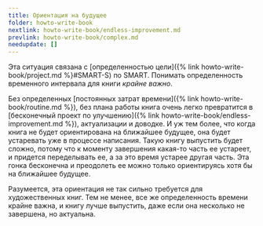 ```yaml
---
title: Ориентация на будущее
folder: howto-write-book
nextlink: howto-write-book/endless-improvement.md
prevlink: howto-write-book/complex.md
needupdate: []
---
```


Эта ситуация связана с [определенностью цели]({% link
howto-write-book/project.md %}#SMART-S) по SMART.  Понимать
определенность временного интервала для книги *крайне важно*.

Без определенных [постоянных затрат времени]({% link howto-write-book/routine.md %}), без плана работы книга очень легко
превратится в [бесконечный проект по улучшению]({% link howto-write-book/endless-improvement.md %}), актуализации и доводке.  И уж тем
более, что когда книга не будет ориентирована на ближайшее будущее,
она будет устаревать уже в процессе написания.  Такую книгу выпустить
будет сложно, потому что к моменту завершения какая-то часть ее
устареет, и придется переделывать ее, а за это время устарее другая
часть.  Эта гонка бесконечна и преодолеть ее можно только ориентируясь
хотя бы на ближайшее будущее.

Разумеется, эта ориентация не так сильно требуется для художественных
книг.  Тем не менее, все же определенность времени крайне важна, и
книгу лучше выпустить, даже если она несколько не завершена, но
актуальна.
